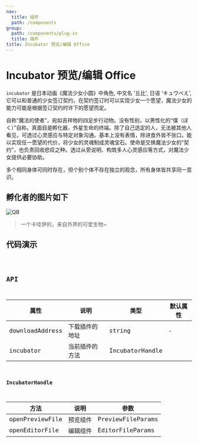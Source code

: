 ```yaml
---
nav:
  title: 组件
  path: /components
group:
  path: /components/plug-in
  title: 插件
title: Incubator 预览/编辑 Office
---
```


# Incubator 预览/编辑 Office

`incubator` 是日本动画《魔法少女小圆》中角色, 中文名 '丘比', 日语 'キュウべえ', 它可以和普通的少女签订契约，在契约签订时可以实现少女一个愿望，魔法少女的能力可能是根据签订契约时许下的愿望而定。

自称“魔法的使者”，宛如吉祥物的四足步行动物。没有性别，以男性化的“僕（ぼく）”自称。真面目是孵化器，外星生命的终端。除了自己选定的人，无法被其他人看见，可透过心灵感应与特定对象沟通。基本上没有表情，除进食外皆不张口。能以实现任一愿望的代价，将少女的灵魂制成灵魂宝石。使命是交换魔法少女的“契约”，也负责回收悲叹之种。透过从旁说明、构筑多人心灵感应等方式，对魔法少女提供必要协助。

多个相同身体可同时存在，但个别个体不存在独立的观念，所有身体皆共享同一意识。

## 孵化者的图片如下

![QB](/img/qb.jpg)

> 一个卡哇伊的，来自外界的可爱生物~

## 代码演示

<code src="./demo/simple.tsx" />

## API


|属性            |说明	       |类型	  |默认属性
|-----           |------       |-----     |-----    
|downloadAddress |下载插件的地址 | string  | -
|incubator       |当前插件的方法 | IncubatorHandle


### IncubatorHandle 

|方法            |说明	       | 参数	  
|-----           |------      |------------
|openPreviewFile     |预览组件     | PreviewFileParams
|openEditorFile      |编辑组件     | EditorFileParams
